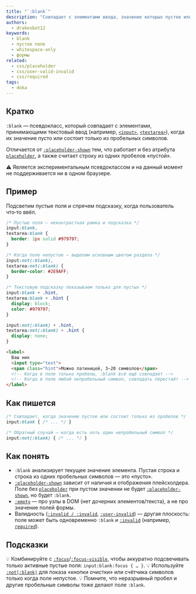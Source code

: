```yaml
---
title: "`:blank`"
description: "Совпадает с элементами ввода, значение которых пустое или состоит только из пробельных символов. Удобно стилизовать «пустые» поля."
authors:
  - drakesbot12
keywords:
  - blank
  - пустое поле
  - whitespace-only
  - формы
related:
  - css/placeholder
  - css/user-valid-invalid
  - css/required
tags:
  - doka
---
```


## Кратко

`:blank` — псевдокласс, который совпадает с элементами, принимающими текстовый ввод (например, [`<input>`](/html/input/), [`<textarea>`](/html/textarea/)), когда их значение пусто или состоит только из пробельных символов.

Отличается от [`:placeholder-shown`](/css/placeholder-shown/) тем, что работает и без атрибута [`placeholder`](/css/placeholder/), а также считает строку из одних пробелов «пустой».

<aside>

⚠️ Является экспериментальным псевдоклассом и на данный момент не поддерживается ни в одном браузере.

</aside>

## Пример

Подсветим пустые поля и спрячем подсказку, когда пользователь что‑то ввёл.

```css
/* Пустые поля — неконтрастная рамка и подсказка */
input:blank,
textarea:blank {
  border: 1px solid #979797;
}

/* Когда поле непустое — выделим основным цветом раздела */
input:not(:blank),
textarea:not(:blank) {
  border-color: #2E9AFF;
}

/* Текстовую подсказку показываем только для пустых */
input:blank + .hint,
textarea:blank + .hint {
  display: block;
  color: #979797;
}

input:not(:blank) + .hint,
textarea:not(:blank) + .hint {
  display: none;
}
```

```html
<label>
  Ваш ник
  <input type="text">
  <span class="hint">Можно латиницей, 3–20 символов</span>
  <!-- Когда в поле только пробелы, :blank всё ещё совпадает -->
  <!-- Когда в поле любой непробельный символ, совпадать перестаёт -->
</label>
```

## Как пишется

```css
/* Совпадает, когда значение пустое или состоит только из пробелов */
input:blank { /* ... */ }

/* Обратный случай — когда есть хоть один непробельный символ */
input:not(:blank) { /* ... */ }
```

## Как понять

- `:blank` анализирует текущее значение элемента. Пустая строка и строка из одних пробельных символов — это «пусто».
- [`:placeholder-shown`](/css/placeholder-shown/) зависит от наличия и отображения плейсхолдера. Поле без [`placeholder`](/css/placeholder/) при пустом значении не будет [`:placeholder-shown`](/css/placeholder-shown/), но будет `:blank`.
- [`:empty`](/css/empty/) — про узлы в DOM (нет дочерних элементов/текста), а не про значение полей формы.
- Валидность ([`:invalid / :invalid`](/css/invalid-valid/), [`:user-invalid`](/css/user-valid-invalid/)) — другая плоскость: поле может быть одновременно `:blank` и [`:invalid`](/css/invalid-valid/) (например, [`required`](/css/required/)).

## Подсказки

💡 Комбинируйте с [`:focus`](/css/focus/)/[`:focus-visible`](/css/focus-visible/), чтобы аккуратно подсвечивать только активные пустые поля: `input:blank:focus { … }`.
💡 Используйте [`:not(:blank)`](/css/not/) для показа «кнопки очистки» или счётчика символов только когда поле непустое.
💡 Помните, что неразрывный пробел и другие пробельные символы тоже делают поле `:blank`.
